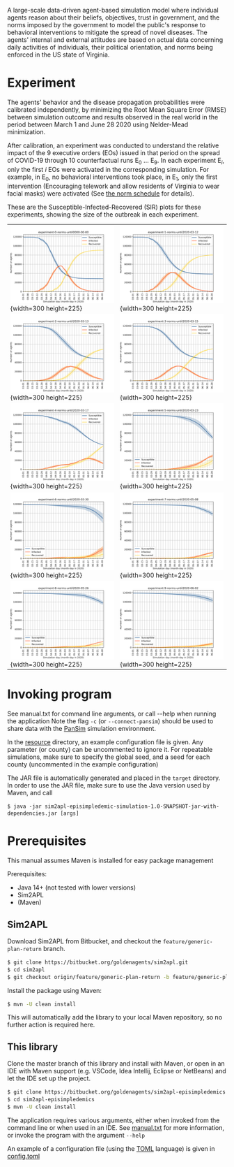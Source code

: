 A large-scale data-driven agent-based simulation model where individual agents reason about their beliefs, objectives, trust in government, 
and the norms imposed by the government to model the public's response to behavioral interventions to mitigate the spread of novel diseases. 
The agents' internal and external attitudes are based on actual data concerning daily activities of individuals, their political orientation, 
and norms being enforced in the US state of Virginia.

# Experiment
The agents' behavior and the disease propagation probabilities were calibrated independently, by minimizing the Root Mean Square Error (RMSE)
between simulation outcome and results observed in the real world in the period between March 1 and June 28 2020 using Nelder-Mead minimization.

After calibration, an experiment was conducted to understand the relative impact of the 9 executive orders (EOs)
issued in that period on the spread of COVID-19 through 10 counterfactual runs E<sub>0</sub> ... E<sub>9</sub>. 
In each experiment E<sub>_i_</sub>, only the first _i_ EOs were activated in the corresponding simulation. For example,
in E<sub>0</sub>, no behavioral interventions took place, in E<sub>1</sub>, only the first intervention (Encouraging
telework and allow residents of Virginia to wear facial masks) were activated (See [the norm schedule](src/main/resources) for details).

These are the Susceptible-Infected-Recovered (SIR) plots for these experiments, showing the size of the outbreak in each experiment.

| | |
|---|---|
|![SIR plot for E<sub>_0_</sub>](SIR-plots/experiment-0-norms-until0000-00-00.png){width=300 height=225}|![SIR plot for E<sub>_1_</sub>](SIR-plots/experiment-1-norms-until2020-03-12.png){width=300 height=225}|
|![SIR plot for E<sub>_2_</sub>](SIR-plots/experiment-2-norms-until2020-03-13.png){width=300 height=225}|![SIR plot for E<sub>_3_</sub>](SIR-plots/experiment-3-norms-until2020-03-15.png){width=300 height=225}|
|![SIR plot for E<sub>_4_</sub>](SIR-plots/experiment-4-norms-until2020-03-17.png){width=300 height=225}|![SIR plot for E<sub>_5_</sub>](SIR-plots/experiment-5-norms-until2020-03-23.png){width=300 height=225}|
|![SIR plot for E<sub>_6_</sub>](SIR-plots/experiment-6-norms-until2020-03-30.png){width=300 height=225}|![SIR plot for E<sub>_7_</sub>](SIR-plots/experiment-7-norms-until2020-05-08.png){width=300 height=225}|
|![SIR plot for E<sub>_8_</sub>](SIR-plots/experiment-8-norms-until2020-05-26.png){width=300 height=225}|![SIR plot for E<sub>_9_</sub>](SIR-plots/experiment-9-norms-until2020-06-02.png){width=300 height=225}|

# Invoking program
See manual.txt for command line arguments, or call --help when running the application
Note the flag `-c` (or `--connect-pansim`) should be used to share data with the [PanSim](https://github.com/parantapa/pansim) simulation environment.

In the [resource](src/main/resources) directory, an example configuration file is given. Any parameter (or county) can be uncommented to ignore it. For repeatable simulations, make sure to specify the global seed, and a seed for each county (uncommented in the example configuration)

The JAR file is automatically generated and placed in the `target` directory. In order to use the JAR file, make sure to use the Java version used by Maven, and call

```bashs
$ java -jar sim2apl-episimpledemic-simulation-1.0-SNAPSHOT-jar-with-dependencies.jar [args]
```

# Prerequisites
This manual assumes Maven is installed for easy package management

Prerequisites:
* Java 14+ (not tested with lower versions)
* Sim2APL
* (Maven)

## Sim2APL
Download Sim2APL from Bitbucket, and checkout the `feature/generic-plan-return` branch.

```bash
$ git clone https://bitbucket.org/goldenagents/sim2apl.git
$ cd sim2apl
$ git checkout origin/feature/generic-plan-return -b feature/generic-plan-return
```

Install the package using Maven:

```bash
$ mvn -U clean install
```

This will automatically add the library to your local Maven repository, so no further action is required here.

## This library
Clone the master branch of this library and install with Maven, or open in an IDE with Maven support (e.g. VSCode, Idea Intellij, Eclipse or NetBeans) and let the IDE set up the project.

```bash
$ git clone https://bitbucket.org/goldenagents/sim2apl-episimpledemics.git
$ cd sim2apl-episimpledemics
$ mvn -U clean install
```

The application requires various arguments, either when invoked from the command line or when used in an IDE.
See [manual.txt](manual.txt) for more information, or invoke the program with the argument `--help`

An example of a configuration file (using the [TOML](https://github.com/toml-lang/toml) language) is given in [config.toml](src/main/resources/config.toml) 

